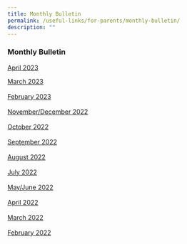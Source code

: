 ```yaml
---
title: Monthly Bulletin
permalink: /useful-links/for-parents/monthly-bulletin/
description: ""
---
```

### **Monthly Bulletin**

[April 2023](/files/april%202023%20bulletin.pdf)

[March 2023](/files/March%202023%20Bulletin.pdf)<br><br>
[February 2023](/files/feb2023.pdf)<br><br>
[November/December 2022](/files/novdec2022.pdf)<br><br>
[October 2022](/files/monthlybullettin228.pdf)<br><br>
[September 2022](/files/monthlybullettin227.pdf)<br><br>
[August 2022](/files/monthlybullettin226.pdf)<br><br>
[July 2022](/files/monthlybullettin225.pdf)<br><br>
[May/June 2022](/files/monthlybullettin224.pdf)<br><br>
[April 2022](/files/monthlybullettin223.pdf)<br><br>
[March 2022](/files/monthlybullettin222.pdf)<br><br>
[February 2022](/files/monthlybullettin221.pdf)